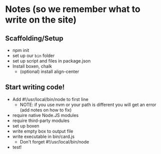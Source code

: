 # Notes (so we remember what to write on the site)

## Scaffolding/Setup
 
* npm init
* set up our `bin` folder
* set up script and files in package.json
* Install boxen, chalk
  * (optional) install align-center

## Start writing code!

* Add #!/usr/local/bin/node to first line
  * NOTE: if you use nvm or your path is different you will get an error (add notes on how to fix)
* require native Node.JS modules
* require third-party modules
* set up boxen
* write empty box to output file
* write executable in bin/card.js
  * Don't forget #!/usr/local/bin/node
* test!